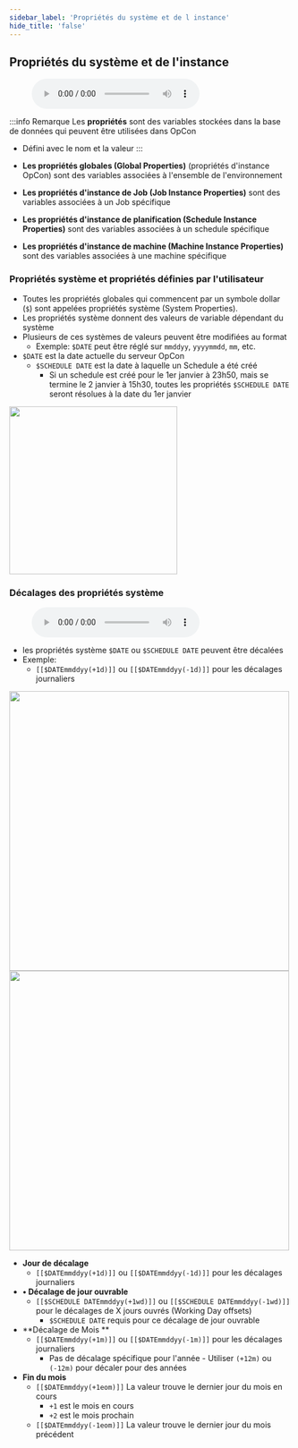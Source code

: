 ```yaml
---
sidebar_label: 'Propriétés du système et de l instance'
hide_title: 'false'
---
```


## Propriétés du système et de l'instance

<figure>
    <audio
        controls
        src="audiobasic/SystemAndInstanceProperties.mp3">
            Your browser does not support the
            <code>audio</code> element.
    </audio>
</figure>

:::info Remarque
Les **propriétés** sont des variables stockées dans la base de données qui peuvent être utilisées dans OpCon
* Défini avec le nom et la valeur
:::

* **Les propriétés globales (Global Properties)** (propriétés d'instance OpCon) sont des variables associées à l'ensemble de l'environnement
* **Les propriétés d'instance de Job (Job Instance Properties)** sont des variables associées à un Job spécifique
* **Les propriétés d'instance de planification (Schedule Instance Properties)** sont des variables associées à un schedule spécifique
* **Les propriétés d'instance de machine (Machine Instance Properties)** sont des variables associées à une machine spécifique

### Propriétés système et propriétés définies par l'utilisateur

* Toutes les propriétés globales qui commencent par un symbole dollar (```$```) sont appelées propriétés système (System Properties).
* Les propriétés système donnent des valeurs de variable dépendant du système
* Plusieurs de ces systèmes de valeurs peuvent être modifiées au format
    * Exemple: ```$DATE``` peut être réglé sur ```mmddyy```, ```yyyymmdd```, ```mm```, etc.
* ```$DATE``` est la date actuelle du serveur OpCon
    * ```$SCHEDULE DATE``` est la date à laquelle un Schedule a été créé
        * Si un schedule est créé pour le 1er janvier à 23h50, mais se termine le 2 janvier à 15h30, toutes les propriétés ```$SCHEDULE DATE``` seront résolues à la date du 1er janvier

<a href="imgbasic/334.png" target="_blank"><img src="imgbasic/334.png" width="300"></img></a>

### Décalages des propriétés système

<figure>
    <audio
        controls
        src="audiobasic/SystemPropertiesOffsets.mp3">
            Your browser does not support the
            <code>audio</code> element.
    </audio>
</figure>

* les propriétés système ```$DATE``` ou ```$SCHEDULE DATE``` peuvent être décalées
* Exemple:
    * ```[[$DATEmmddyy(+1d)]]``` ou ```[[$DATEmmddyy(-1d)]]``` pour les décalages journaliers

<a href="imgbasic/335.png" target="_blank"><img src="imgbasic/335.png" width="500"></img></a>  
<a href="imgbasic/336.png" target="_blank"><img src="imgbasic/336.png" width="500"></img></a>  

* **Jour de décalage**
    * ```[[$DATEmmddyy(+1d)]]``` ou ```[[$DATEmmddyy(-1d)]]``` pour les décalages journaliers
* **•	Décalage de jour ouvrable**
    * ```[[$SCHEDULE DATEmmddyy(+1wd)]]``` ou ```[[$SCHEDULE DATEmmddyy(-1wd)]]``` pour le décalages de X jours ouvrés (Working Day offsets)
        * ```$SCHEDULE DATE``` requis pour ce décalage de jour ouvrable
* **Décalage de Mois **
    * ```[[$DATEmmddyy(+1m)]]``` ou ```[[$DATEmmddyy(-1m)]]``` pour les décalages journaliers
        * Pas de décalage spécifique pour l'année - Utiliser  ```(+12m)``` ou ```(-12m)``` pour décaler pour des années
* **Fin du mois**
    * ```[[$DATEmmddyy(+1eom)]]``` La valeur trouve le dernier jour du mois en cours
        * ```+1``` est le mois en cours 
        * ```+2``` est le mois prochain
    * ```[[$DATEmmddyy(-1eom)]]``` La valeur trouve le dernier jour du mois précédent